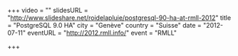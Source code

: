 +++
video = ""
slidesURL = "http://www.slideshare.net/roidelapluie/postgresql-90-ha-at-rmll-2012"
title = "PostgreSQL 9.0 HA"
city = "Genève"
country = "Suisse"
date = "2012-07-11"
eventURL = "http://2012.rmll.info/"
event = "RMLL"

+++


